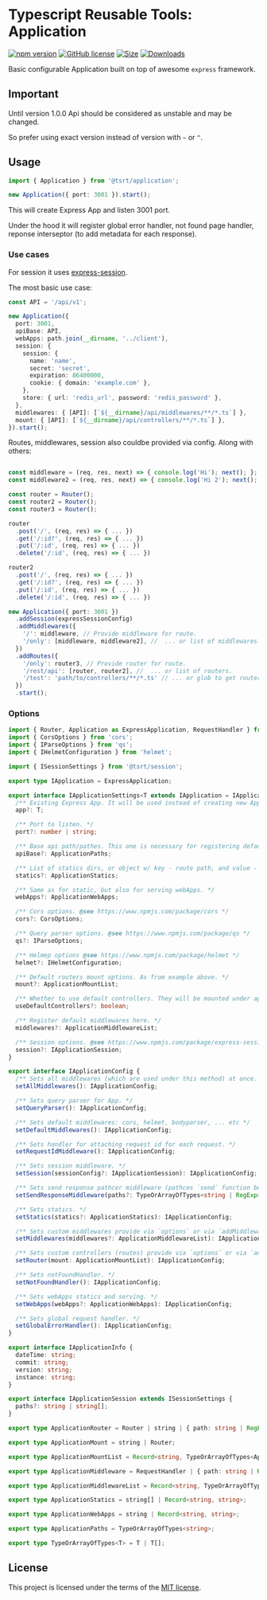 # Typescript Reusable Tools: Application

[![npm version](https://img.shields.io/npm/v/@tsrt/application.svg)](https://www.npmjs.com/package/@tsrt/application) [![GitHub license](https://img.shields.io/badge/license-MIT-blue.svg)](https://github.com/tsReusableTools/tsrt/blob/master/LICENSE) [![Size](https://img.shields.io/bundlephobia/minzip/@tsrt/application.svg)](https://www.npmjs.com/package/@tsrt/application) [![Downloads](https://img.shields.io/npm/dm/@tsrt/application.svg)](https://www.npmjs.com/package/@tsrt/application)


Basic configurable Application built on top of awesome `express` framework.

## Important

Until version 1.0.0 Api should be considered as unstable and may be changed.

So prefer using exact version instead of version with `~` or `^`.

## Usage

```ts
import { Application } from '@tsrt/application';

new Application({ port: 3001 }).start();
```

This will create Express App and listen 3001 port.

Under the hood it will register global error handler, not found page handler, reponse interseptor (to add metadata for each response).

### Use cases

For session it uses [express-session](https://www.npmjs.com/package/express-session).

The most basic use case:

```ts
const API = '/api/v1';

new Application({
  port: 3001,
  apiBase: API,
  webApps: path.join(__dirname, '../client'),
  session: {
    session: {
      name: 'name',
      secret: 'secret',
      expiration: 86400000,
      cookie: { domain: 'example.com' },
    },
    store: { url: 'redis_url', password: 'redis_password' },
  },
  middlewares: { [API]: [`${__dirname}/api/middlewares/**/*.ts`] },
  mount: { [API]: [`${__dirname}/api/controllers/**/*.ts`] },
}).start();
```

Routes, middlewares, session also couldbe provided via config. Along with others:

```ts

const middleware = (req, res, next) => { console.log('Hi'); next(); };
const middleware2 = (req, res, next) => { console.log('Hi 2'); next(); };

const router = Router();
const router2 = Router();
const router3 = Router();

router
  .post('/', (req, res) => { ... })
  .get('/:id?', (req, res) => { ... })
  .put('/:id', (req, res) => { ... })
  .delete('/:id', (req, res) => { ... })

router2
  .post('/', (req, res) => { ... })
  .get('/:id?', (req, res) => { ... })
  .put('/:id', (req, res) => { ... })
  .delete('/:id', (req, res) => { ... })

new Application({ port: 3001 })
  .addSession(expressSessionConfig)
  .addMiddlewares({
    '/': middleware, // Provide middleware for route.
    '/only': [middleware, middleware2], //  ... or list of middlewares.
  })
  .addRoutes({ 
    '/only': router3, // Provide router for route.
    '/rest/api': [router, router2], //  ... or list of routers.
    '/test': 'path/to/controllers/**/*.ts' // ... or glob to get routers
  })
  .start();
```

### Options

```ts
import { Router, Application as ExpressApplication, RequestHandler } from 'express';
import { CorsOptions } from 'cors';
import { IParseOptions } from 'qs';
import { IHelmetConfiguration } from 'helmet';

import { ISessionSettings } from '@tsrt/session';

export type IApplication = ExpressApplication;

export interface IApplicationSettings<T extends IApplication = IApplication> {
  /** Existing Express App. It will be used instead of creating new App by default. */
  app?: T;

  /** Port to listen. */
  port?: number | string;

  /** Base api path/pathes. This one is necessary for registering default notFound, globalError and other middlewares. */
  apiBase?: ApplicationPaths;

  /** List of statics dirs, or object w/ key - route path, and value - statics dir. */
  statics?: ApplicationStatics;

  /** Same as for static, but also for serving webApps. */
  webApps?: ApplicationWebApps;

  /** Cors options. @see https://www.npmjs.com/package/cors */
  cors?: CorsOptions;

  /** Query parser options. @see https://www.npmjs.com/package/qs */
  qs?: IParseOptions;

  /** Helmep options @see https://www.npmjs.com/package/helmet */
  helmet?: IHelmetConfiguration;

  /** Default routers mount options. As from example above. */
  mount?: ApplicationMountList;

  /** Whether to use default controllers. They will be mounted under apiBase path(s). 2 controllers - server info and health check. */
  useDefaultControllers?: boolean;

  /** Register default middlewares here. */
  middlewares?: ApplicationMiddlewareList;

  /** Session options. @see https://www.npmjs.com/package/express-session */
  session?: IApplicationSession;
}

export interface IApplicationConfig {
  /** Sets all middlewares (which are used under this method) at once. */
  setAllMiddlewares(): IApplicationConfig;

  /** Sets query parser for App. */
  setQueryParser(): IApplicationConfig;

  /** Sets default middlewares: cors, helmet, bodyparser, ... etc */
  setDefaultMiddlewares(): IApplicationConfig;

  /** Sets handler for attaching request id for each request. */
  setRequestIdMiddleware(): IApplicationConfig;

  /** Sets session middleware. */
  setSession(sessionConfig?: IApplicationSession): IApplicationConfig;

  /** Sets send response pathcer middleware (pathces `send` function before sending response). */
  setSendResponseMiddleware(paths?: TypeOrArrayOfTypes<string | RegExp>): IApplicationConfig;

  /** Sets statics. */
  setStatics(statics?: ApplicationStatics): IApplicationConfig;

  /** Sets custom middlewares provide via `options` or via `addMiddlewares` method. */
  setMiddlewares(middlewares?: ApplicationMiddlewareList): IApplicationConfig;

  /** Sets custom controllers (routes) provide via `options` or via `addRoutes` method. */
  setRouter(mount: ApplicationMountList): IApplicationConfig;

  /** Sets notFoundHandler. */
  setNotFoundHandler(): IApplicationConfig;

  /** Sets webApps statics and serving. */
  setWebApps(webApps?: ApplicationWebApps): IApplicationConfig;

  /** Sets global request handler. */
  setGlobalErrorHandler(): IApplicationConfig;
}

export interface IApplicationInfo {
  dateTime: string;
  commit: string;
  version: string;
  instance: string;
}

export interface IApplicationSession extends ISessionSettings {
  paths?: string | string[];
}

export type ApplicationRouter = Router | string | { path: string | RegExp; router: Router | string };

export type ApplicationMount = string | Router;

export type ApplicationMountList = Record<string, TypeOrArrayOfTypes<ApplicationMount>>;

export type ApplicationMiddleware = RequestHandler | { path: string | RegExp; middleware: RequestHandler };

export type ApplicationMiddlewareList = Record<string, TypeOrArrayOfTypes<RequestHandler>>;

export type ApplicationStatics = string[] | Record<string, string>;

export type ApplicationWebApps = string | Record<string, string>;

export type ApplicationPaths = TypeOrArrayOfTypes<string>;

export type TypeOrArrayOfTypes<T> = T | T[];


```

## License

This project is licensed under the terms of the [MIT license](https://github.com/tsReusableTools/tsrt/blob/master/LICENSE).
